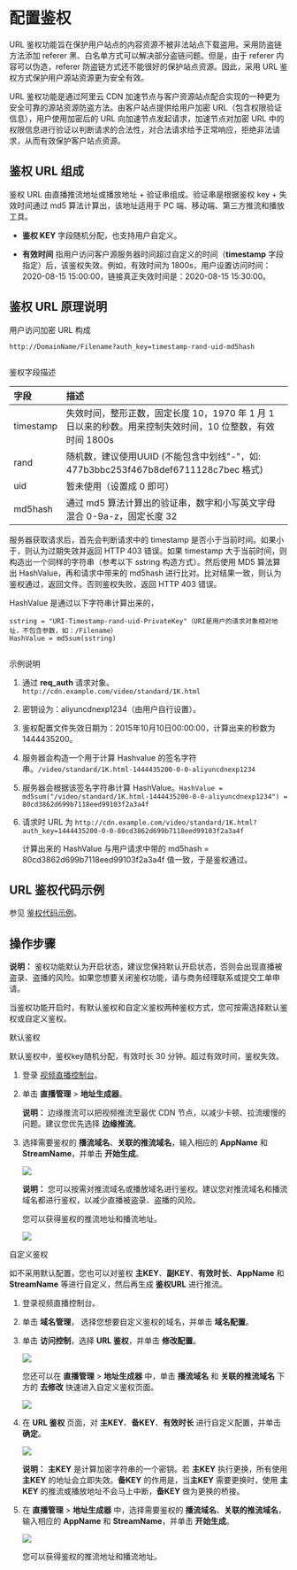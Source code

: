 # 配置鉴权

URL 鉴权功能旨在保护用户站点的内容资源不被非法站点下载盗用。采用防盗链方法添加 referer 黑、白名单方式可以解决部分盗链问题。但是，由于 referer 内容可以伪造，referer 防盗链方式还不能很好的保护站点资源。因此，采用 URL 鉴权方式保护用户源站资源更为安全有效。

URL 鉴权功能是通过阿里云 CDN 加速节点与客户资源站点配合实现的一种更为安全可靠的源站资源防盗方法。由客户站点提供给用户加密 URL（包含权限验证信息），用户使用加密后的 URL 向加速节点发起请求，加速节点对加密 URL 中的权限信息进行验证以判断请求的合法性，对合法请求给予正常响应，拒绝非法请求，从而有效保护客户站点资源。

## 鉴权 URL 组成

鉴权 URL 由直播推流地址或播放地址 + 验证串组成。验证串是根据鉴权 key + 失效时间通过 md5 算法计算出，该地址适用于 PC 端、移动端、第三方推流和播放工具。

-   **鉴权 KEY** 字段随机分配，也支持用户自定义。

-   **有效时间** 指用户访问客户源服务器时间超过自定义的时间（**timestamp** 字段指定）后，该鉴权失效。例如，有效时间为 1800s，用户设置访问时间：2020-08-15 15:00:00，链接真正失效时间是：2020-08-15 15:30:00。


## 鉴权 URL 原理说明

用户访问加密 URL 构成

```
http://DomainName/Filename?auth_key=timestamp-rand-uid-md5hash
                
```

鉴权字段描述

|字段|描述|
|:-|:-|
|timestamp|失效时间，整形正数，固定长度 10，1970 年 1 月 1 日以来的秒数。用来控制失效时间，10 位整数，有效时间 1800s|
|rand|随机数，建议使用UUID \(不能包含中划线"-"，如: 477b3bbc253f467b8def6711128c7bec 格式\)|
|uid|暂未使用（设置成 0 即可）|
|md5hash|通过 md5 算法计算出的验证串，数字和小写英文字母混合 0-9a-z，固定长度 32|

服务器获取请求后，首先会判断请求中的 timestamp 是否小于当前时间。如果小于，则认为过期失效并返回 HTTP 403 错误。如果 timestamp 大于当前时间，则构造出一个同样的字符串（参考以下 sstring 构造方式）。然后使用 MD5 算法算出 HashValue，再和请求中带来的 md5hash 进行比对。比对结果一致，则认为鉴权通过，返回文件。否则鉴权失败，返回 HTTP 403 错误。

HashValue 是通过以下字符串计算出来的，

```
sstring = "URI-Timestamp-rand-uid-PrivateKey"（URI是用户的请求对象相对地址，不包含参数，如：/Filename）
HashValue = md5sum(sstring)
                
```

示例说明

1.  通过 **req\_auth** 请求对象。`http://cdn.example.com/video/standard/1K.html`
2.  密钥设为：aliyuncdnexp1234（由用户自行设置）。
3.  鉴权配置文件失效日期为：2015年10月10日00:00:00，计算出来的秒数为 1444435200。
4.  服务器会构造一个用于计算 Hashvalue 的签名字符串。`/video/standard/1K.html-1444435200-0-0-aliyuncdnexp1234`
5.  服务器会根据该签名字符串计算 HashValue。`HashValue = md5sum("/video/standard/1K.html-1444435200-0-0-aliyuncdnexp1234") = 80cd3862d699b7118eed99103f2a3a4f`
6.  请求时 URL 为 `http://cdn.example.com/video/standard/1K.html?auth_key=1444435200-0-0-80cd3862d699b7118eed99103f2a3a4f`

    计算出来的 HashValue 与用户请求中带的 md5hash = 80cd3862d699b7118eed99103f2a3a4f 值一致，于是鉴权通过。


## URL 鉴权代码示例

参见 [鉴权代码示例](/cn.zh-CN/最佳实践/直播安全/鉴权代码示例.md)。

## 操作步骤

**说明：** 鉴权功能默认为开启状态，建议您保持默认开启状态，否则会出现直播被盗录、盗播的风险。如果您想要关闭鉴权功能，请与商务经理联系或提交工单申请。

当鉴权功能开启时，有默认鉴权和自定义鉴权两种鉴权方式，您可按需选择默认鉴权或自定义鉴权。

默认鉴权

默认鉴权中，鉴权key随机分配，有效时长 30 分钟。超过有效时间，鉴权失效。

1.  登录 [视频直播控制台](https://home.console.aliyun.com/new#/)。
2.  单击 **直播管理** \> **地址生成器**。

    **说明：** 边缘推流可以把视频推流至最优 CDN 节点，以减少卡顿、拉流缓慢的问题。建议您优先选择 **边缘推流**。

3.  选择需要鉴权的 **播流域名**、**关联的推流域名**，输入相应的 **AppName** 和 **StreamName**，并单击 **开始生成**。

    ![](https://static-aliyun-doc.oss-cn-hangzhou.aliyuncs.com/assets/img/zh-CN/0601979951/p21651.png)

    **说明：** 您可以按需对推流域名或播放域名进行鉴权。建议您对推流域名和播流域名都进行鉴权，以减少直播被盗录、盗播的风险。

    您可以获得鉴权的推流地址和播流地址。

    ![](https://static-aliyun-doc.oss-cn-hangzhou.aliyuncs.com/assets/img/zh-CN/9742979951/p21652.png)


自定义鉴权

如不采用默认配置，您也可以对鉴权 **主KEY**、**副KEY**、**有效时长**、**AppName** 和 **StreamName** 等进行自定义，然后再生成 **鉴权URL** 进行推流。

1.  登录视频直播控制台。
2.  单击 **域名管理**， 选择您想要自定义鉴权的域名，并单击 **域名配置**。
3.  单击 **访问控制**，选择 **URL 鉴权**，并单击 **修改配置**。

    ![](https://static-aliyun-doc.oss-cn-hangzhou.aliyuncs.com/assets/img/zh-CN/9742979951/p21658.png)

    您还可以在 **直播管理** \> **地址生成器** 中，单击 **播流域名** 和 **关联的推流域名** 下方的 **去修改** 快速进入自定义鉴权页面。

    ![](https://static-aliyun-doc.oss-cn-hangzhou.aliyuncs.com/assets/img/zh-CN/9742979951/p21659.png)

4.  在 **URL 鉴权** 页面，对 **主KEY**、**备KEY**、**有效时长** 进行自定义配置，并单击 **确定**。

    ![](https://static-aliyun-doc.oss-cn-hangzhou.aliyuncs.com/assets/img/zh-CN/9742979951/p21660.png)

    **说明：** **主KEY** 是计算加密字符串的一个密钥。若 **主KEY** 执行更换，所有使用 **主KEY** 的地址会立即失效。**备KEY** 的作用是，当**主KEY** 需要更换时，使用 **主KEY** 的推流或播放地址不会马上中断，**备KEY** 做为更换的桥接。

5.  在 **直播管理** \> **地址生成器** 中，选择需要鉴权的 **播流域名**、**关联的推流域名**，输入相应的 **AppName** 和 **StreamName**，并单击 **开始生成**。

    ![](https://static-aliyun-doc.oss-cn-hangzhou.aliyuncs.com/assets/img/zh-CN/9742979951/p21661.png)

    您可以获得鉴权的推流地址和播流地址。


